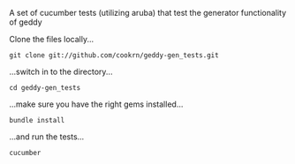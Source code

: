 A set of cucumber tests (utilizing aruba) that test the generator functionality of geddy

Clone the files locally...

	git clone git://github.com/cookrn/geddy-gen_tests.git
	
...switch in to the directory...

	cd geddy-gen_tests
	
...make sure you have the right gems installed...

	bundle install
	
...and run the tests...

	cucumber